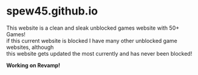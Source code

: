 # spew45.github.io
This website is a clean and sleak unblocked games website with 50+ Games! <br>
if this current website is blocked I have many other unblocked game websites, although <br>
this website gets updated the most currently and has never been blocked!


**Working on Revamp!**
